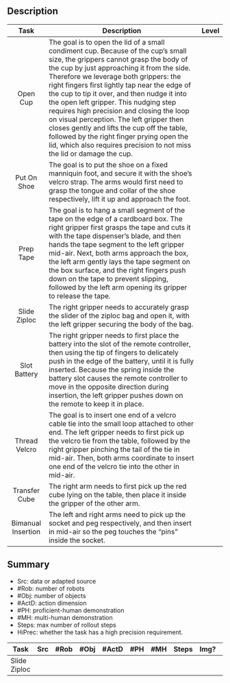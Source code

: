## Description

|        Task        | Description                                                  | Level |
| :----------------: | ------------------------------------------------------------ | :---: |
|      Open Cup      | The goal is to open the lid of a small condiment cup. Because of the cup’s small size, the grippers cannot grasp the body of the cup by just approaching it from the side. Therefore we leverage both grippers: the right fingers first lightly tap near the edge of the cup to tip it over, and then nudge it into the open left gripper. This nudging step requires high precision and closing the loop on visual perception. The left gripper then closes gently and lifts the cup off the table, followed by the right finger prying open the lid, which also requires precision to not miss the lid or damage the cup. |       |
|    Put On Shoe     | The goal is to put the shoe on a fixed manniquin foot, and secure it with the shoe’s velcro strap. The arms would first need to grasp the tongue and collar of the shoe respectively, lift it up and approach the foot. |       |
|     Prep Tape      | The goal is to hang a small segment of the tape on the edge of a cardboard box. The right gripper first grasps the tape and cuts it with the tape dispenser’s blade, and then hands the tape segment to the left gripper mid-air. Next, both arms approach the box, the left arm gently lays the tape segment on the box surface, and the right fingers push down on the tape to prevent slipping, followed by the left arm opening its gripper to release the tape. |       |
|    Slide Ziploc    | The right gripper needs to accurately grasp the slider of the ziploc bag and open it, with the left gripper securing the body of the bag. |       |
|    Slot Battery    | The right gripper needs to first place the battery into the slot of the remote controller, then using the tip of fingers to delicately push in the edge of the battery, until it is fully inserted. Because the spring inside the battery slot causes the remote controller to move in the opposite direction during insertion, the left gripper pushes down on the remote to keep it in place. |       |
|   Thread Velcro    | The goal is to insert one end of a velcro cable tie into the small loop attached to other end. The left gripper needs to first pick up the velcro tie from the table, followed by the right gripper pinching the tail of the tie in mid-air. Then, both arms coordinate to insert one end of the velcro tie into the other in mid-air. |       |
|   Transfer Cube    | The right arm needs to first pick up the red cube lying on the table, then place it inside the gripper of the other arm. |       |
| Bimanual Insertion | The left and right arms need to pick up the socket and peg respectively, and then insert in mid-air so the peg touches the “pins” inside the socket. |       |



## Summary

- Src: data or adapted  source
- #Rob: number of robots
- #Obj: number of objects
- #ActD: action dimension
- #PH: proficient-human demonstration
- #MH: multi-human demonstration
- Steps: max number of rollout steps
- HiPrec: whether the task has a high precision requirement.

| Task         | Src  | #Rob | #Obj | #ActD | #PH  | #MH  | Steps | Img? | HiPrec |
| ------------ | ---- | ---- | ---- | ----- | ---- | ---- | ----- | ---- | -----: |
| Slide Ziploc |      |      |      |       |      |      |       |      |        |